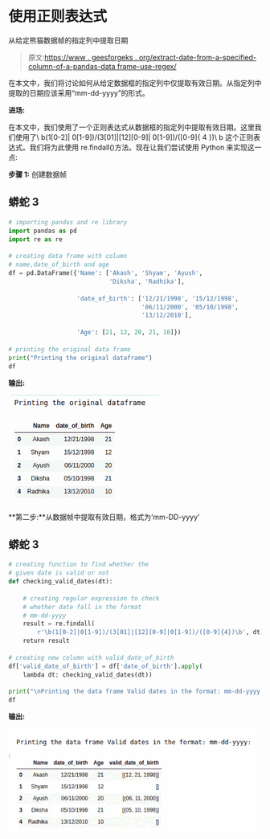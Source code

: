 # 使用正则表达式

从给定熊猫数据帧的指定列中提取日期

> 原文:[https://www . geesforgeks . org/extract-date-from-a-specified-column-of-a-pandas-data frame-use-regex/](https://www.geeksforgeeks.org/extract-date-from-a-specified-column-of-a-given-pandas-dataframe-using-regex/)

在本文中，我们将讨论如何从给定数据框的指定列中仅提取有效日期。从指定列中提取的日期应该采用“mm-dd-yyyy”的形式。

**进场:**

在本文中，我们使用了一个正则表达式从数据框的指定列中提取有效日期。这里我们使用了\ b(1[0-2]| 0[1-9])/(3[01]|[12][0-9]| 0[1-9])/([0-9]{ 4 })\ b 这个正则表达式。我们将为此使用 re.findall()方法。现在让我们尝试使用 Python 来实现这一点:

**步骤 1:** 创建数据帧

## 蟒蛇 3

```py
# importing pandas and re library
import pandas as pd
import re as re

# creating data frame with column
# name,date_of_birth and age
df = pd.DataFrame({'Name': ['Akash', 'Shyam', 'Ayush',
                            'Diksha', 'Radhika'],

                   'date_of_birth': ['12/21/1998', '15/12/1998',
                                     '06/11/2000', '05/10/1998',
                                     '13/12/2010'],

                   'Age': [21, 12, 20, 21, 10]})

# printing the original data frame
print("Printing the original dataframe")
df
```

**输出:**

![](img/71f467ed8f76a584b50979eac97a7b1a.png)

**第二步:**从数据帧中提取有效日期，格式为‘mm-DD-yyyy’

## 蟒蛇 3

```py
# creating function to find whether the 
# given date is valid or not
def checking_valid_dates(dt):

    # creating regular expression to check 
    # whether date fall in the format 
    # mm-dd-yyyy
    result = re.findall(
        r'\b(1[0-2]|0[1-9])/(3[01]|[12][0-9]|0[1-9])/([0-9]{4})\b', dt)
    return result

# creating new column with valid_date_of_birth
df['valid_date_of_birth'] = df['date_of_birth'].apply(
    lambda dt: checking_valid_dates(dt))

print("\nPrinting the data frame Valid dates in the format: mm-dd-yyyy:")
df
```

**输出:**

![](img/fc1f5f0fa5c27acdc5dc963b24aa1eef.png)